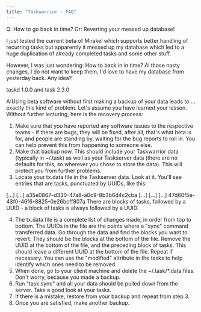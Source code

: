 ```yaml
---
title: "Taskwarrior - FAQ"
---
```


Q: How to go back in time? Or: Reverting your messed up database!

I just tested the current beta of Mirakel which supports better handling of recurring tasks but apparently it messed up my database which led to a huge duplication of already completed tasks and some other stuff.

However, I was just wondering: How to back in in time? Al those nasty changes, I do not want to keep them, I'd love to have my database from yesterday back. Any idea?

taskd 1.0.0 and task 2.3.0

A:Using beta software without first making a backup of your data leads to ... exactly this kind of problem.
Let's assume you have learned your lesson.
Without further lecturing, here is the recovery process:

1. Make sure that you have reported any software issues to the respective teams - if there are bugs, they will be fixed, after all, that's what beta is for, and people are standing by, waiting for the bug reports to roll in.
You can help prevent this from happening to someone else.
2. Make that backup now.
This should include your Taskwarrior data (typically in ~/.task) as well as your Taskserver data (there are no defaults for this, so wherever you chose to store the data).
This will protect you from further problems.
3. Locate your tx.data file in the Taskserver data.
Look at it.
You'll see entries that are tasks, punctuated by UUIDs, like this: 

[...]
[...]
a35e0867-d330-47a8-a0c9-8b3b6d4c2cba
[...]
[...]
[...]
47d60f5e-43f0-46f6-8825-0e26bcff807a
There are blocks of tasks, followed by a UUID - a block of tasks is always followed by a UUID.

4. The tx.data file is a complete list of changes made, in order from top to bottom.
The UUIDs in the file are the points where a "sync" command transferred data.
Go through the data and find the blocks you want to revert.
They should be the blocks at the bottom of the file.
Remove the UUID at the bottom of the file, and the preceding block of tasks.
This should leave a different UUID at the bottom of the file.
Repeat if necessary.
You can use the "modified" attribute in the tasks to help identify which ones need to be removed.
5. When done, go to your client machine and delete the ~/.task/*.data files.
Don't worry, because you made a backup.
6. Run "task sync" and all your data should be pulled down from the server.
Take a good look at your tasks.
7. If there is a mistake, restore from your backup and repeat from step 3.
8. Once you are satisfied, make another backup.


